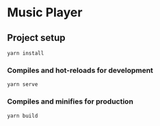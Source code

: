 # Music Player

## Project setup

```
yarn install
```

### Compiles and hot-reloads for development

```
yarn serve
```

### Compiles and minifies for production

```
yarn build
```
